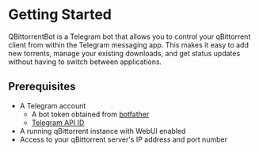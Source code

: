 # Getting Started
QBittorrentBot is a Telegram bot that allows you to control your qBittorrent client from within the Telegram messaging app. This makes it easy to add new torrents, manage your existing downloads, and get status updates without having to switch between applications.

## Prerequisites

- A Telegram account
  - A bot token obtained from [botfather](https://core.telegram.org/bots#how-do-i-create-a-bot)
  - [Telegram API ID](https://core.telegram.org/api/obtaining_api_id)
- A running qBittorrent instance with WebUI enabled
- Access to your qBittorrent server's IP address and port number
